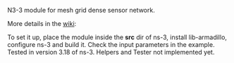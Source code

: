 N3-3 module for mesh grid dense sensor network.

More details in the [wiki](https://bitbucket.org/joaofl/usn/wiki/Home): 

To set it up, place the module inside the **src** dir of ns-3, install lib-armadillo, configure ns-3 and build it. Check the input parameters in the example.
Tested in version 3.18 of ns-3. Helpers and Tester not implemented yet.



